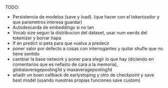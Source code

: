 TODO:
 * Persistencia de modelos (save y load). (que hacer con el tokenizador y que parametros interesa guardar)
 * Autodescarda de embeddings si no tan
 * Vocab size segun la distribucion del dataset, usar num owrds del tokenizer y borrar ñapa
 * If en predict si peta para que vuelva a predecir
 * poner valor por defecto a cosas con interrogantes y quitar shufle que no tiene sentido
 * cambiar la base network y poner para elegir lo que hay (diciendo en comentarios que es nefasto de cara a la memoria), globalaveragepooling1d y maxaveragepooling1d
* añadir un buen callback de earlystoping y otro de checkpoint y save best model (usando nuestras propias funciones save custom)
